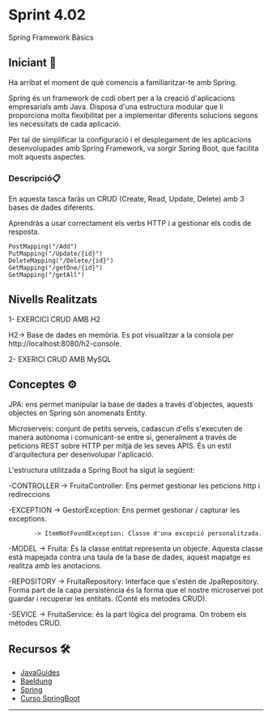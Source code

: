 # Sprint 4.02

Spring Framework Bàsics

## Iniciant 🚀

Ha arribat el moment de què comencis a familiaritzar-te amb Spring.

Spring és un framework de codi obert per a la creació d'aplicacions empresarials amb Java. Disposa d'una estructura modular que li proporciona molta flexibilitat per a implementar diferents solucions segons les necessitats de cada aplicació.

Per tal de simplificar la configuració i el desplegament de les aplicacions desenvolupades amb Spring Framework, va sorgir Spring Boot, que facilita molt aquests aspectes.

### Descripció📋

En aquesta tasca faràs un CRUD (Create, Read, Update, Delete) amb 3 bases de dades diferents.

Aprendràs a usar correctament els verbs HTTP i a gestionar els codis de resposta.

```
PostMapping("/Add")
PutMapping("/Update/{id}")
DeleteMapping("/Delete/{id}")
GetMapping("/getOne/{id}")
GetMapping("/getAll")
```
## Nivells Realitzats

1- EXERCICI CRUD AMB H2

H2-> Base de dades en memòria. Es pot visualitzar a la consola per http://localhost:8080/h2-console. 

2- EXERICI CRUD AMB MySQL


## Conceptes ⚙️

JPA: ens permet manipular la base de dades a través d'objectes, aquests objectes en Spring són anomenats Entity. 

Microserveis: conjunt de petits serveis, cadascun d'ells s'executen de manera autònoma i comunicant-se entre si, generalment a través de peticions REST sobre HTTP per mitjà de les seves APIS. És un estil d'arquitectura per desenvolupar l'aplicació.


L'estructura utilitzada a Spring Boot ha sigut la següent:

-CONTROLLER -> FruitaController: Ens permet gestionar les peticions http i redireccions

-EXCEPTION -> GestorException: Ens permet gestionar / capturar les exceptions.

           -> ItemNotFoundException: Classe d'una excepció personalitzada.
           
-MODEL -> Fruita: És la classe entitat representa un objecte. Aquesta classe està mapejada contra una taula de la base de dades, aquest mapatge es realitza amb les anotacions.

-REPOSITORY -> FruitaRepository: Interface que s'estén de JpaRepository. Forma part de la capa persistència és la forma que el nostre microservei pot guardar i recuperar les entitats. (Conté els metodes CRUD).

-SEVICE -> FruitaService: és la part lògica del programa. On trobem els mètodes CRUD.

## Recursos 🛠️

* [JavaGuides](https://www.javaguides.net/p/spring-boot-tutorial.html) 
* [Baeldung](https://www.baeldung.com/spring-boot-h2-database) 
* [Spring](https://www.youtube.com/watch?v=ez6FNBdCUB0&list=PL-A7l3GTDnp1YkBwslsdzuJKF55cISdSD)
* [Curso SpringBoot](https://spring.io/guides/gs/accessing-data-mysql/)

---

